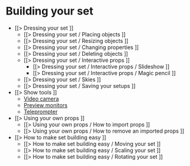 # Building your set

  * [[> Dressing your set ]]
    * [[> Dressing your set / Placing objects ]]
    * [[> Dressing your set / Resizing objects ]]
    * [[> Dressing your set / Changing properties ]]
    * [[> Dressing your set / Deleting objects ]]
    * [[> Dressing your set / Interactive props ]]
      * [[> Dressing your set / Interactive props / Slideshow ]]
      * [[> Dressing your set / Interactive props / Magic pencil ]]
    * [[> Dressing your set / Skies ]]
    * [[> Dressing your set / Saving your setups ]]
  * [[> Show tools ]]
    * [Video camera](/docs/1.0/building-your-set/show-tools#video-camera)
    * [Preview monitors](/docs/1.0/building-your-set/show-tools#preview-monitors)
    * [Teleprompter](/docs/1.0/building-your-set/show-tools#teleprompter)
  * [[> Using your own props ]]
    * [[> Using your own props / How to import props ]]
    * [[> Using your own props / How to remove an imported props ]]
  * [[> How to make set building easy ]]
    * [[> How to make set building easy / Moving your set ]]
    * [[> How to make set building easy / Scaling your set ]]
    * [[> How to make set building easy / Rotating your set ]]
